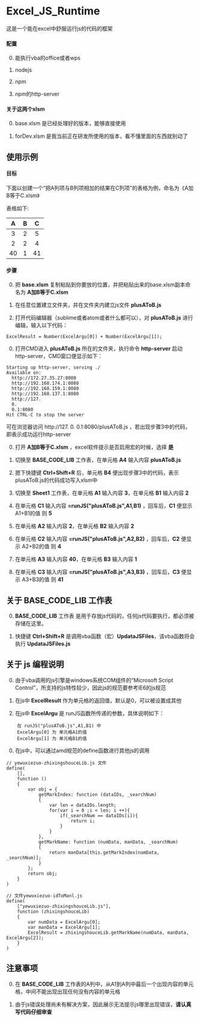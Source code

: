 # Excel_JS_Runtime

这是一个能在excel中舒服运行js的代码的框架

#### 配置


0. 能执行vba的office或者wps

0. nodejs

0. npm

0. npm的http-server

#### 关于这两个xlsm


0. base.xlsm 是已经处理好的版本，能够直接使用

0. forDev.xlsm 是我当前正在研发所使用的版本，看不懂里面的东西就别动了

## 使用示例

#### 目标

下面以创建一个“把A列项与B列项相加的结果在C列项”的表格为例，命名为《A加B等于C.xlsm》

表格如下:

|A|B|C|
| :----: | :----: | :----: |
|3|2|5|
|2|2|4|
|40|1|41|

#### 步骤

0. 把 __base.xlsm__ 复制粘贴到你要放的位置，并把粘贴出来的base.xlsm副本命名为 __A加B等于C.xlsm__

0. 在任意位置建立文件夹，并在文件夹内建立js文件 __plusAToB.js__

0. 打开代码编辑器（sublime或者atom或者什么都可以），对 __plusAToB.js__ 进行编辑，输入以下代码：
```
ExcelResult = Number(ExcelArgu[0]) + Number(ExcelArgu[1]);
```

0. 打开CMD进入 __plusAToB.js__ 所在的文件夹，执行命令 __http-server__ 启动 http-server，CMD窗口便显示如下：
```
Starting up http-server, serving ./
Available on:
  http://172.27.35.27:8080
  http://192.168.174.1:8080
  http://192.168.159.1:8080
  http://192.168.137.1:8080
  http://127.
  0.
  0.1:8080
Hit CTRL-C to stop the server
```
可在浏览器访问 http://127.
0.
0.1:8080/plusAToB.js ，若出现步骤3中的代码，即表示成功运行http-server

0. 打开 __A加B等于C.xlsm__ ，excel软件提示是否启用宏的时候，选择 __是__

0. 切换至 __BASE_CODE_LIB__ 工作表，在单元格 __A4__ 输入内容 __plusAToB.js__

0. 摁下快捷键 __Ctrl+Shift+R__ 后，单元格 __B4__ 便出现步骤3中的代码，表示plusAToB.js的代码成功写入xlsm中

0. 切换至 __Sheet1__ 工作表，在单元格 __A1__ 输入内容 __3__，在单元格 __B1__ 输入内容 __2__

0. 在单元格 __C1__ 输入内容 __=runJS("plusAToB.js",A1,B1)__ ，回车后，__C1__ 便显示 A1+B1的值 则 __5__

0. 在单元格 __A2__ 输入内容 __2__，在单元格 __B2__ 输入内容 __2__

0. 在单元格 __C2__ 输入内容 __=runJS("plusAToB.js",A2,B2)__ ，回车后，__C2__ 便显示 A2+B2的值 则 __4__

0. 在单元格 __A3__ 输入内容 __40__，在单元格 __B3__ 输入内容 __1__

0. 在单元格 __C3__ 输入内容 __=runJS("plusAToB.js",A3,B3)__ ，回车后，__C3__ 便显示 A3+B3的值 则 __41__

## 关于 BASE_CODE_LIB 工作表

0. __BASE_CODE_LIB__ 工作表 是用于存放js代码的，任何js代码要执行，都必须被存储在这里。

0. 快捷键 __Ctrl+Shift+R__ 是调用vba函数（宏）__UpdataJSFiles__，该vba函数将会执行 __UpdataJSFiles.js__

## 关于 js 编程说明

0. 由于vba调用的js引擎是windows系统COM组件的“Microsoft Script Control”，所支持的js特性较少，因此js的规范要参考IE6的js规范

0. 在js中 __ExcelResult__ 作为单元格的返回值，默认是0，可以被设置成其他

0. 在js中 __ExcelArgu__ 是 runJS函数所传递的参数，具体说明如下：
```
    在 runJS("plusAToB.js",A1,B1) 中
    ExcelArgu[0] 为 单元格A1的值
    ExcelArgu[1] 为 单元格B1的值
```

0. 在js中，可以通过amd规范的define函数进行其他js的调用
```
// yewuxiezuo-zhixingshouceLib.js 文件
define(
    [],
    function ()
    {
        var obj = {
            getMarkIndex: function (dataIDs, _searchNum)
            {
                var len = dataIDs.length;
                for(var i = 0 ;i < len; i ++){
                    if(_searchNum == dataIDs[i]){
                        return i;
                    }
                }
            },
            getMarkName: function (numData, manData, _searchNum)
            {
                return manData[this.getMarkIndex(numData, _searchNum)];
            }
        };
        return obj;
    }
)
```
```
// 文件yewuxiezuo-idToManl.js
define(
    ["yewuxiezuo-zhixingshouceLib.js"],
    function (zhixingshouceLib)
    {
        var numData = ExcelArgu[0];
        var manData = ExcelArgu[1];
        ExcelResult = zhixingshouceLib.getMarkName(numData, manData, ExcelArgu[2]);
    }
)
```

## 注意事项

0. 在 __BASE_CODE_LIB__ 工作表的A列中，从A1到A列中最后一个出现内容的单元格，中间不能出现出现任何没有内容的单元格

0. 由于js错误处理尚未有解决方案，因此展示无法提示js哪里出现错误，__请认真写代码仔细审查__